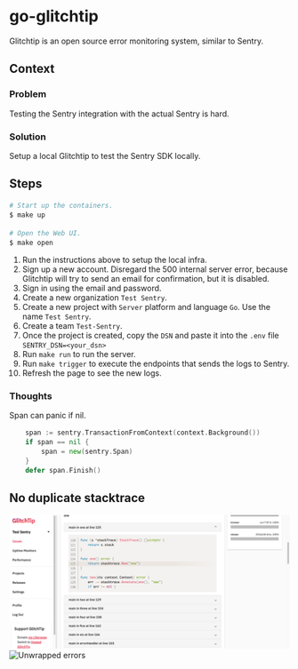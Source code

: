 # go-glitchtip


Glitchtip is an open source error monitoring system, similar to Sentry.


## Context

### Problem

Testing the Sentry integration with the actual Sentry is hard.


### Solution

Setup a local Glitchtip to test the Sentry SDK locally.


## Steps

```bash
# Start up the containers.
$ make up

# Open the Web UI.
$ make open
```

1. Run the instructions above to setup the local infra.
2. Sign up a new account. Disregard the 500 internal server error, because Glitchtip will try to send an email for confirmation, but it is disabled.
3. Sign in using the email and password.
4. Create a new organization `Test Sentry`.
5. Create a new project with `Server` platform and language `Go`. Use the name `Test Sentry`.
6. Create a team `Test-Sentry`.
7. Once the project is created, copy the `DSN` and paste it into the `.env` file `SENTRY_DSN=<your_dsn>`
8. Run `make run` to run the server.
9. Run `make trigger` to execute the endpoints that sends the logs to Sentry.
10. Refresh the page to see the new logs.

### Thoughts


Span can panic if nil.

```go
	span := sentry.TransactionFromContext(context.Background())
	if span == nil {
		span = new(sentry.Span)
	}
	defer span.Finish()
```


## No duplicate stacktrace

![Stack Trace](/assets/01_stack.png)
![Unwrapped errors](/assets/02_stack.png)
